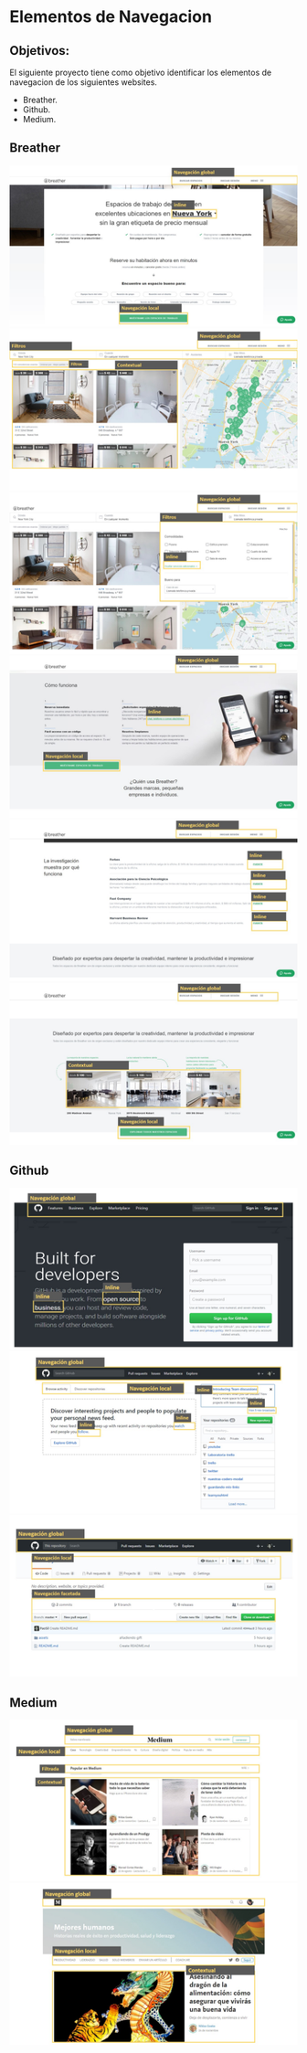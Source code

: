 # Elementos de Navegacion

## Objetivos:

El siguiente proyecto tiene como objetivo identificar los elementos de navegacion de los siguientes websites.

* Breather.
* Github.
* Medium.

## Breather
![](https://github.com/PaoSil/navigation-elements/blob/master/assets/img/img1.JPG?raw=true)
![](https://github.com/PaoSil/navigation-elements/blob/master/assets/img/img2.JPG?raw=true)
![](https://github.com/PaoSil/navigation-elements/blob/master/assets/img/img3.JPG?raw=true)
![](https://github.com/PaoSil/navigation-elements/blob/master/assets/img/img4.JPG?raw=true)
![](https://github.com/PaoSil/navigation-elements/blob/master/assets/img/img5.JPG?raw=true)
![](https://github.com/PaoSil/navigation-elements/blob/master/assets/img/img6.JPG?raw=true)

## Github
![](https://github.com/PaoSil/navigation-elements/blob/master/assets/img/git1.JPG?raw=true)
![](https://github.com/PaoSil/navigation-elements/blob/master/assets/img/git2.JPG?raw=true)
![](https://github.com/PaoSil/navigation-elements/blob/master/assets/img/git3.JPG?raw=true)

## Medium
![](https://github.com/PaoSil/navigation-elements/blob/master/assets/img/med1.JPG?raw=true)
![](https://github.com/PaoSil/navigation-elements/blob/master/assets/img/med2.JPG?raw=true)

